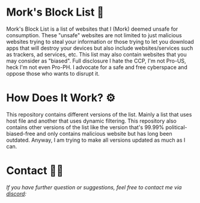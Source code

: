 # Mork's Block List 🤔
Mork's Block List is a list of websites that I (Mork) deemed unsafe for consumption. These "unsafe" websites are not limited to just malicious websites trying to steal your information or those trying to let you download apps that will destroy your devices but also include websites/services such as trackers, ad services, etc. This list may also contain websites that you may consider as "biased". Full disclosure I hate the CCP, I'm not Pro-US, heck I'm not even Pro-PH. I advocate for a safe and free cyberspace and oppose those who wants to disrupt it.

# How Does It Work? ⚙️
This repository contains different versions of the list. Mainly a list that uses host file and another that uses dynamic filtering. This repository also contains other versions of the list like the version that's 99.99% political-biased-free and only contains malicious website but has long been outdated. Anyway, I am trying to make all  versions updated as much as I can.

# Contact 🤳🏼
_If you have further question or suggestions, feel free to contact me via [discord](https://discord.com/users/566384603007549480):_


